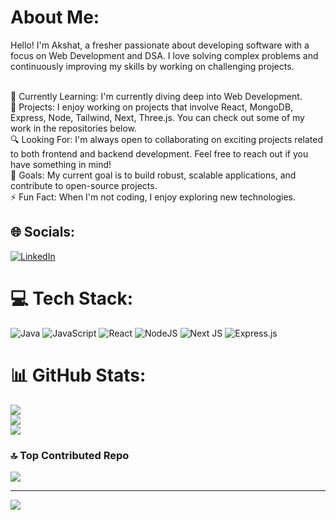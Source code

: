# About Me:
Hello! I'm Akshat, a fresher passionate about developing software with a focus on Web Development and DSA. I love solving complex problems and continuously improving my skills by working on challenging projects.<br><br>

🌱 Currently Learning: I'm currently diving deep into Web Development.<br>
💼 Projects: I enjoy working on projects that involve React, MongoDB, Express, Node, Tailwind, Next, Three.js. You can check out some of my work in the repositories below.<br>
🔍 Looking For: I'm always open to collaborating on exciting projects related to both frontend and backend development. Feel free to reach out if you have something in mind!<br>
🎯 Goals: My current goal is to build robust, scalable applications, and contribute to open-source projects.<br>
⚡ Fun Fact: When I'm not coding, I enjoy exploring new technologies.<br>


## 🌐 Socials:
 [![LinkedIn](https://img.shields.io/badge/LinkedIn-%230077B5.svg?logo=linkedin&logoColor=white)](https://www.linkedin.com/in/akshat-mishra-1ak/)

# 💻 Tech Stack:
![Java](https://img.shields.io/badge/java-%23ED8B00.svg?style=for-the-badge&logo=openjdk&logoColor=white) ![JavaScript](https://img.shields.io/badge/javascript-%23323330.svg?style=for-the-badge&logo=javascript&logoColor=%23F7DF1E) ![React](https://img.shields.io/badge/react-%2320232a.svg?style=for-the-badge&logo=react&logoColor=%2361DAFB) ![NodeJS](https://img.shields.io/badge/node.js-6DA55F?style=for-the-badge&logo=node.js&logoColor=white) ![Next JS](https://img.shields.io/badge/Next-black?style=for-the-badge&logo=next.js&logoColor=white) ![Express.js](https://img.shields.io/badge/express.js-%23404d59.svg?style=for-the-badge&logo=express&logoColor=%2361DAFB)
# 📊 GitHub Stats:
![](https://github-readme-stats.vercel.app/api?username=Anonymousarceus&theme=dark&hide_border=false&include_all_commits=true&count_private=true)<br/>
![](https://github-readme-streak-stats.herokuapp.com/?user=Anonymousarceus&theme=dark&hide_border=false)<br/>
![](https://github-readme-stats.vercel.app/api/top-langs/?username=Anonymousarceus&theme=dark&hide_border=false&include_all_commits=true&count_private=true&layout=compact)

### 🔝 Top Contributed Repo
![](https://github-contributor-stats.vercel.app/api?username=Anonymousarceus&limit=5&theme=dark&combine_all_yearly_contributions=true)

---
[![](https://visitcount.itsvg.in/api?id=Anonymousarceus&icon=0&color=0)](https://visitcount.itsvg.in)

<!-- Proudly created with GPRM ( https://gprm.itsvg.in ) -->
